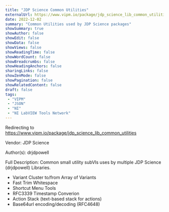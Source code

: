 ```yaml
---
title: "JDP Science Common Utilities"
externalUrl: https://www.vipm.io/package/jdp_science_lib_common_utilities
date: 2022-12-02
summary: "Common Utilities used by JDP Science packages"
showSummary: true
showAuthor: false
showEdit: false
showData: false
showViews: false
showReadingTime: false
showWordCount: false
showBreadcrumbs: false
showHeadingAnchors: false
sharingLinks: false
showZenMode: false
showPagination: false
showRelatedContent: false
draft: false
tags:
 - "VIPM"
 - "JSON"
 - "NI"
 - "NI LabVIEW Tools Network"
---
```


Redirecting to https://www.vipm.io/package/jdp_science_lib_common_utilities

Vendor: JDP Science

Author(s): drjdpowell
 
Full Description:
Common small utility subVIs uses by multiple JDP Science (drjdpowell) Libraries.

* Variant Cluster to/from Array of Variants
* Fast Trim Whitespace
* Shortcut Menu Tools
* RFC3339 Timestamp Converion
* Action Stack (text-based stack for actions)
* Base64url encoding/decoding (RFC4648)